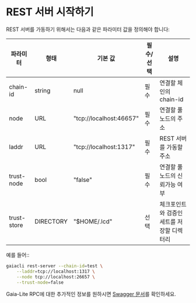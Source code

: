 # REST 서버 시작하기

REST 서버를 가동하기 위해서는 다음과 같은 파라미터 값을 정의해야 합니다:


| 파라미터   | 형태      | 기본 값                 | 필수/선택 | 설명                                          |
| ----------- | --------- | ----------------------- | -------- | ---------------------------------------------------- |
| chain-id    | string    | null                    | 필수     | 연결할 체인의 chain-id                 |
| node        | URL       | "tcp://localhost:46657" | 필수     | 연결할 풀노드의 주소     |
| laddr       | URL       | "tcp://localhost:1317"  | 필수     | REST 서버를 가동할 주소         |
| trust-node  | bool      | "false"                 | 필수     | 연결할 풀노드의 신뢰가능 여부 |
| trust-store | DIRECTORY | "$HOME/.lcd"            | 선택    | 체크포인트와 검증인 세트를 저장할 디렉터리    |

예를 들어::

```bash
gaiacli rest-server --chain-id=test \
    --laddr=tcp://localhost:1317 \
    --node tcp://localhost:26657 \
    --trust-node=false
```

Gaia-Lite RPC에 대한 추가적인 정보를 원하시면 [Swagger 문서](https://cosmos.network/rpc/)를 확인하세요.
